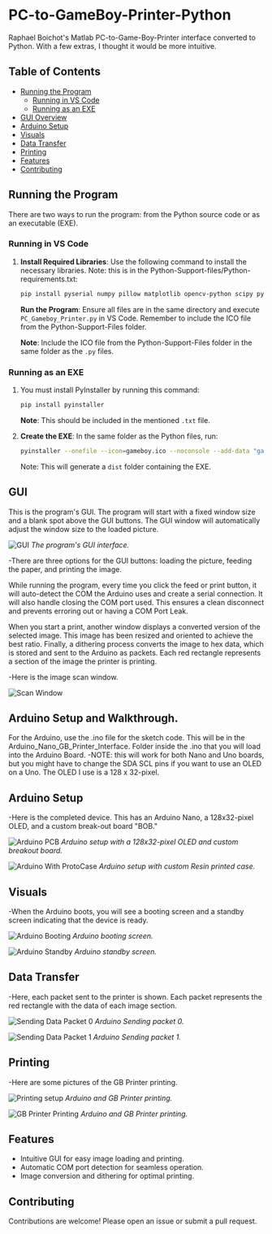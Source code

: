 # PC-to-GameBoy-Printer-Python
Raphael Boichot's Matlab PC-to-Game-Boy-Printer interface converted to Python. With a few extras, I thought it would be more intuitive.

## Table of Contents
- [Running the Program](#running-the-program)
  - [Running in VS Code](#running-in-vs-code)
  - [Running as an EXE](#running-as-an-exe)
- [GUI Overview](#gui-overview)
- [Arduino Setup](#arduino-setup)
- [Visuals](#visuals)
- [Data Transfer](#data-transfer)
- [Printing](#printing)
- [Features](#features)
- [Contributing](#contributing)

## Running the Program

There are two ways to run the program: from the Python source code or as an executable (EXE).

### Running in VS Code
1. **Install Required Libraries**: Use the following command to install the necessary libraries. Note: this is in the Python-Support-files/Python-requirements.txt:
    ```bash
    pip install pyserial numpy pillow matplotlib opencv-python scipy pyinstaller
    ```
   **Run the Program**: Ensure all files are in the same directory and execute `PC_Gameboy_Printer.py` in VS Code. Remember to include the ICO file from the Python-Support-Files folder.

   **Note**: Include the ICO file from the Python-Support-Files folder in the same folder as the `.py` files.

### Running as an EXE
1. You must install PyInstaller by running this command:

    ```bash
    pip install pyinstaller
    ```

   **Note**: This should be included in the mentioned `.txt` file.

2. **Create the EXE**: In the same folder as the Python files, run:

    ```bash
    pyinstaller --onefile --icon=gameboy.ico --noconsole --add-data "gameboy.ico;." --add-data "Print_Image.py;." --add-data "Send_Packet.py;." --add-data "Add_CheckSum.py;." --add-data "AutoDetectCom.py;." --add-data "Image_Rectifier.py;." --hidden-import "scipy._lib.array_api_compat.numpy.fft" PC_Gameboy_Printer.py
    ```
    Note: This will generate a `dist` folder containing the EXE.
   
## GUI
This is the program's GUI. The program will start with a fixed window size and a blank spot above the GUI buttons.
The GUI window will automatically adjust the window size to the loaded picture.

![GUI](https://github.com/AKABigDinner/PC-to-GameBoy-Printer-Python/blob/main/Photos/GUI.JPG)
*The program's GUI interface.*

-There are three options for the GUI buttons: loading the picture, feeding the paper, and printing the image.

While running the program, every time you click the feed or print button, it will auto-detect the COM the Arduino uses and create a serial connection.
It will also handle closing the COM port used. This ensures a clean disconnect and prevents erroring out or having a COM Port Leak.

When you start a print, another window displays a converted version of the selected image. This image has been resized and oriented to achieve the best ratio. Finally, a dithering process converts the image to hex data, which is stored and sent to the Arduino as packets. Each red rectangle represents a section of the image the printer is printing.

-Here is the image scan window.

![Scan Window](https://github.com/AKABigDinner/PC-to-GameBoy-Printer-Python/blob/main/Photos/GUI-Scan-visual.JPG)

## Arduino Setup and Walkthrough.
For the Arduino, use the .ino file for the sketch code. This will be in the Arduino_Nano_GB_Printer_Interface. Folder inside the .ino that you will load into the Arduino Board.
-NOTE: this will work for both Nano and Uno boards, but you might have to change the SDA SCL pins if you want to use an OLED on a Uno. The OLED I use is a 128 x 32-pixel.

## Arduino Setup
-Here is the completed device. This has an Arduino Nano, a 128x32-pixel OLED, and a custom break-out board "BOB."

![Arduino PCB](https://github.com/AKABigDinner/PC-to-GameBoy-Printer-Python/blob/main/Photos/Arduino-PCB.jpg)
*Arduino setup with a 128x32-pixel OLED and custom breakout board.*

![Arduino With ProtoCase](https://github.com/AKABigDinner/PC-to-GameBoy-Printer-Python/blob/main/Photos/Angled-Shot-Protocase.jpg)
*Arduino setup with custom Resin printed case.*

## Visuals
-When the Arduino boots, you will see a booting screen and a standby screen indicating that the device is ready.

![Arduino Booting](https://github.com/AKABigDinner/PC-to-GameBoy-Printer-Python/blob/main/Photos/Arduino-Booting.jpg)
*Arduino booting screen.*

![Arduino Standby](https://github.com/AKABigDinner/PC-to-GameBoy-Printer-Python/blob/main/Photos/STBY1.jpg)
*Arduino standby screen.*

## Data Transfer
-Here, each packet sent to the printer is shown. Each packet represents the red rectangle with the data of each image section.

![Sending Data Packet 0](https://github.com/AKABigDinner/PC-to-GameBoy-Printer-Python/blob/main/Photos/Packet-Sending-0.jpg)
*Arduino Sending packet 0.*

![Sending Data Packet 1](https://github.com/AKABigDinner/PC-to-GameBoy-Printer-Python/blob/main/Photos/Packet-Sending-1.jpg)
*Arduino Sending packet 1.*

## Printing
-Here are some pictures of the GB Printer printing.

![Printing setup](https://github.com/AKABigDinner/PC-to-GameBoy-Printer-Python/blob/main/Photos/GB-Printer-W-Arduino-Nano.jpg)
*Arduino and GB Printer printing.*

![GB Printer Printing](https://github.com/AKABigDinner/PC-to-GameBoy-Printer-Python/blob/main/Photos/GB-Printer-Printing.jpg)
*Arduino and GB Printer printing.*

## Features
- Intuitive GUI for easy image loading and printing.
- Automatic COM port detection for seamless operation.
- Image conversion and dithering for optimal printing.

## Contributing
Contributions are welcome! Please open an issue or submit a pull request.
